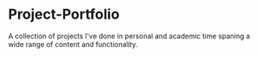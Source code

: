 # Project-Portfolio
A collection of projects I've done in personal and academic time spaning a wide range of content and functionality.
